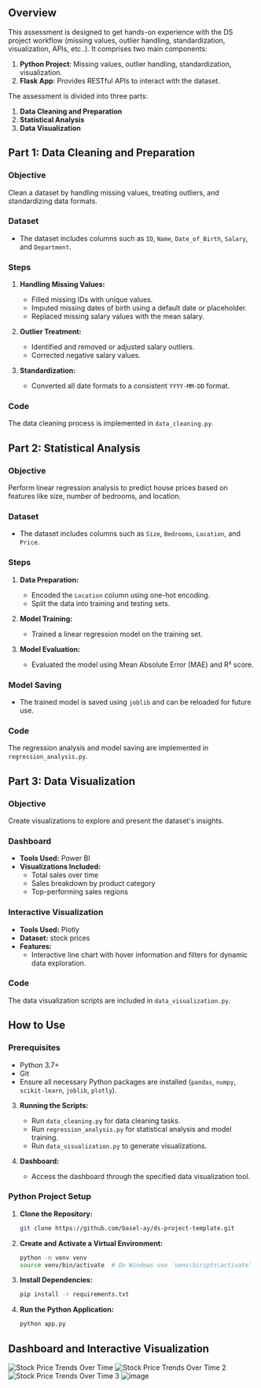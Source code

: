 ## Overview

This assessment is designed to get hands-on experience with the DS project workflow (missing values, outlier handling, standardization, visualization, APIs, etc..). It comprises two main components:
1. **Python Project**: Missing values, outlier handling, standardization, visualization.
2. **Flask App**: Provides RESTful APIs to interact with the dataset.

The assessment is divided into three parts:

1. **Data Cleaning and Preparation**
2. **Statistical Analysis**
3. **Data Visualization**

## Part 1: Data Cleaning and Preparation

### Objective
Clean a dataset by handling missing values, treating outliers, and standardizing data formats.

### Dataset
- The dataset includes columns such as `ID`, `Name`, `Date_of_Birth`, `Salary`, and `Department`.

### Steps
1. **Handling Missing Values:**
   - Filled missing IDs with unique values.
   - Imputed missing dates of birth using a default date or placeholder.
   - Replaced missing salary values with the mean salary.
   
2. **Outlier Treatment:**
   - Identified and removed or adjusted salary outliers.
   - Corrected negative salary values.

3. **Standardization:**
   - Converted all date formats to a consistent `YYYY-MM-DD` format.

### Code
The data cleaning process is implemented in `data_cleaning.py`.

## Part 2: Statistical Analysis

### Objective
Perform linear regression analysis to predict house prices based on features like size, number of bedrooms, and location.

### Dataset
- The dataset includes columns such as `Size`, `Bedrooms`, `Location`, and `Price`.

### Steps
1. **Data Preparation:**
   - Encoded the `Location` column using one-hot encoding.
   - Split the data into training and testing sets.

2. **Model Training:**
   - Trained a linear regression model on the training set.

3. **Model Evaluation:**
   - Evaluated the model using Mean Absolute Error (MAE) and R² score.

### Model Saving
- The trained model is saved using `joblib` and can be reloaded for future use.

### Code
The regression analysis and model saving are implemented in `regression_analysis.py`.

## Part 3: Data Visualization

### Objective
Create visualizations to explore and present the dataset's insights.

### Dashboard
- **Tools Used:** Power BI
- **Visualizations Included:**
  - Total sales over time
  - Sales breakdown by product category
  - Top-performing sales regions

### Interactive Visualization
- **Tools Used:** Plotly
- **Dataset:** stock prices
- **Features:**
  - Interactive line chart with hover information and filters for dynamic data exploration.

### Code
The data visualization scripts are included in `data_visualization.py`.

## How to Use

### Prerequisites
  - Python 3.7+
  - Git
  - Ensure all necessary Python packages are installed (`pandas`, `numpy`, `scikit-learn`, `joblib`, `plotly`).

3. **Running the Scripts:**
   - Run `data_cleaning.py` for data cleaning tasks.
   - Run `regression_analysis.py` for statistical analysis and model training.
   - Run `data_visualization.py` to generate visualizations.

4. **Dashboard:**
   - Access the dashboard through the specified data visualization tool.
     

### Python Project Setup
1. **Clone the Repository:**
    ```sh
    git clone https://github.com/basel-ay/ds-project-template.git
    ```

2. **Create and Activate a Virtual Environment:**
    ```sh
    python -m venv venv
    source venv/bin/activate  # On Windows use `venv\Scripts\activate`
    ```

3. **Install Dependencies:**
    ```sh
    pip install -r requirements.txt
    ```

4. **Run the Python Application:**
    ```sh
    python app.py
    ```

## Dashboard and Interactive Visualization

![Stock Price Trends Over Time](https://github.com/user-attachments/assets/449a7c2d-3066-414c-9031-8e422f17dec4)
![Stock Price Trends Over Time 2](https://github.com/user-attachments/assets/6658e0cc-ad95-459b-a752-78549a44960a)
![Stock Price Trends Over Time 3](https://github.com/user-attachments/assets/082b1b0f-8b1a-4a8e-9d51-9b9039b4f652)
![image](https://github.com/user-attachments/assets/06d556e8-7ea3-4ea2-ae6a-c1084897f020)
